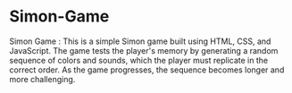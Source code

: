 # Simon-Game
Simon Game  : This is a simple Simon game built using HTML, CSS, and JavaScript. The game tests the player's memory by generating a random sequence of colors and sounds, which the player must replicate in the correct order. As the game progresses, the sequence becomes longer and more challenging. 
